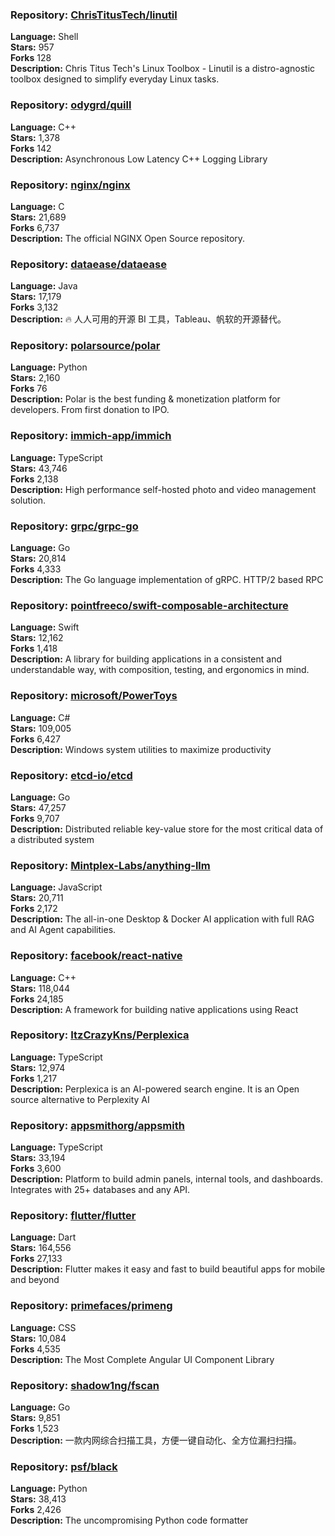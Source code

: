 ### **Repository:** [ChrisTitusTech/linutil](https://github.com/ChrisTitusTech/linutil)  

**Language:** Shell  
**Stars:** 957  
**Forks** 128  
**Description:** Chris Titus Tech's Linux Toolbox - Linutil is a distro-agnostic toolbox designed to simplify everyday Linux tasks.  

### **Repository:** [odygrd/quill](https://github.com/odygrd/quill)  

**Language:** C++  
**Stars:** 1,378  
**Forks** 142  
**Description:** Asynchronous Low Latency C++ Logging Library  

### **Repository:** [nginx/nginx](https://github.com/nginx/nginx)  

**Language:** C  
**Stars:** 21,689  
**Forks** 6,737  
**Description:** The official NGINX Open Source repository.  

### **Repository:** [dataease/dataease](https://github.com/dataease/dataease)  

**Language:** Java  
**Stars:** 17,179  
**Forks** 3,132  
**Description:** 🔥 人人可用的开源 BI 工具，Tableau、帆软的开源替代。  

### **Repository:** [polarsource/polar](https://github.com/polarsource/polar)  

**Language:** Python  
**Stars:** 2,160  
**Forks** 76  
**Description:** Polar is the best funding & monetization platform for developers. From first donation to IPO.  

### **Repository:** [immich-app/immich](https://github.com/immich-app/immich)  

**Language:** TypeScript  
**Stars:** 43,746  
**Forks** 2,138  
**Description:** High performance self-hosted photo and video management solution.  

### **Repository:** [grpc/grpc-go](https://github.com/grpc/grpc-go)  

**Language:** Go  
**Stars:** 20,814  
**Forks** 4,333  
**Description:** The Go language implementation of gRPC. HTTP/2 based RPC  

### **Repository:** [pointfreeco/swift-composable-architecture](https://github.com/pointfreeco/swift-composable-architecture)  

**Language:** Swift  
**Stars:** 12,162  
**Forks** 1,418  
**Description:** A library for building applications in a consistent and understandable way, with composition, testing, and ergonomics in mind.  

### **Repository:** [microsoft/PowerToys](https://github.com/microsoft/PowerToys)  

**Language:** C#  
**Stars:** 109,005  
**Forks** 6,427  
**Description:** Windows system utilities to maximize productivity  

### **Repository:** [etcd-io/etcd](https://github.com/etcd-io/etcd)  

**Language:** Go  
**Stars:** 47,257  
**Forks** 9,707  
**Description:** Distributed reliable key-value store for the most critical data of a distributed system  

### **Repository:** [Mintplex-Labs/anything-llm](https://github.com/Mintplex-Labs/anything-llm)  

**Language:** JavaScript  
**Stars:** 20,711  
**Forks** 2,172  
**Description:** The all-in-one Desktop & Docker AI application with full RAG and AI Agent capabilities.  

### **Repository:** [facebook/react-native](https://github.com/facebook/react-native)  

**Language:** C++  
**Stars:** 118,044  
**Forks** 24,185  
**Description:** A framework for building native applications using React  

### **Repository:** [ItzCrazyKns/Perplexica](https://github.com/ItzCrazyKns/Perplexica)  

**Language:** TypeScript  
**Stars:** 12,974  
**Forks** 1,217  
**Description:** Perplexica is an AI-powered search engine. It is an Open source alternative to Perplexity AI  

### **Repository:** [appsmithorg/appsmith](https://github.com/appsmithorg/appsmith)  

**Language:** TypeScript  
**Stars:** 33,194  
**Forks** 3,600  
**Description:** Platform to build admin panels, internal tools, and dashboards. Integrates with 25+ databases and any API.  

### **Repository:** [flutter/flutter](https://github.com/flutter/flutter)  

**Language:** Dart  
**Stars:** 164,556  
**Forks** 27,133  
**Description:** Flutter makes it easy and fast to build beautiful apps for mobile and beyond  

### **Repository:** [primefaces/primeng](https://github.com/primefaces/primeng)  

**Language:** CSS  
**Stars:** 10,084  
**Forks** 4,535  
**Description:** The Most Complete Angular UI Component Library  

### **Repository:** [shadow1ng/fscan](https://github.com/shadow1ng/fscan)  

**Language:** Go  
**Stars:** 9,851  
**Forks** 1,523  
**Description:** 一款内网综合扫描工具，方便一键自动化、全方位漏扫扫描。  

### **Repository:** [psf/black](https://github.com/psf/black)  

**Language:** Python  
**Stars:** 38,413  
**Forks** 2,426  
**Description:** The uncompromising Python code formatter  

